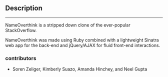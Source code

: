 ## Description
----
NameOverthink is a stripped down clone of the ever-popular StackOverflow.

NameOverthink was made using Ruby combined with a lightweight Sinatra web app for the back-end and jQuery/AJAX for fluid front-end interactions.

### contributors
- Soren Zeliger, Kimberly Suazo, Amanda Hinchey, and Neel Gupta
